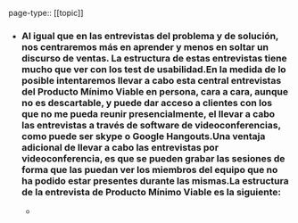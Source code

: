page-type:: [[topic]]
- ### Al igual que en las entrevistas del problema y de solución, nos centraremos más en aprender y menos en soltar un discurso de ventas. La estructura de estas entrevistas tiene mucho que ver con los test de usabilidad.En la medida de lo posible intentaremos llevar a cabo esta central entrevistas del Producto Mínimo Viable en persona, cara a cara, aunque no es descartable, y puede dar acceso a clientes con los que no me pueda reunir presencialmente, el llevar a cabo las entrevistas a través de software de videoconferencias, como puede ser skype o Google Hangouts.Una ventaja adicional de llevar a cabo las entrevistas por videoconferencia, es que se pueden grabar las sesiones de forma que las puedan ver los miembros del equipo que no ha podido estar presentes durante las mismas.La estructura de la entrevista de Producto Mínimo Viable es la siguiente:
  - 


